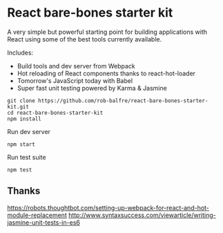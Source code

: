 React bare-bones starter kit
=========================

A very simple but powerful starting point for building applications with React using some of the best tools currently available.

Includes:

* Build tools and dev server from Webpack
* Hot reloading of React components thanks to react-hot-loader
* Tomorrow's JavaScript today with Babel
* Super fast unit testing powered by Karma &amp; Jasmine

```
git clone https://github.com/rob-balfre/react-bare-bones-starter-kit.git
cd react-bare-bones-starter-kit
npm install
```

Run dev server
```
npm start
```

Run test suite
```
npm test
```


## Thanks

https://robots.thoughtbot.com/setting-up-webpack-for-react-and-hot-module-replacement
http://www.syntaxsuccess.com/viewarticle/writing-jasmine-unit-tests-in-es6